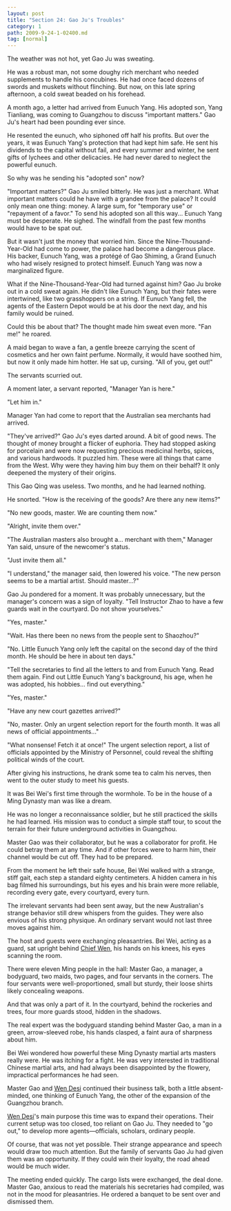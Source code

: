 ```yaml
---
layout: post
title: "Section 24: Gao Ju's Troubles"
category: 1
path: 2009-9-24-1-02400.md
tag: [normal]
---
```


The weather was not hot, yet Gao Ju was sweating.

He was a robust man, not some doughy rich merchant who needed supplements to handle his concubines. He had once faced dozens of swords and muskets without flinching. But now, on this late spring afternoon, a cold sweat beaded on his forehead.

A month ago, a letter had arrived from Eunuch Yang. His adopted son, Yang Tianliang, was coming to Guangzhou to discuss "important matters." Gao Ju's heart had been pounding ever since.

He resented the eunuch, who siphoned off half his profits. But over the years, it was Eunuch Yang's protection that had kept him safe. He sent his dividends to the capital without fail, and every summer and winter, he sent gifts of lychees and other delicacies. He had never dared to neglect the powerful eunuch.

So why was he sending his "adopted son" now?

"Important matters?" Gao Ju smiled bitterly. He was just a merchant. What important matters could he have with a grandee from the palace? It could only mean one thing: money. A large sum, for "temporary use" or "repayment of a favor." To send his adopted son all this way... Eunuch Yang must be desperate. He sighed. The windfall from the past few months would have to be spat out.

But it wasn't just the money that worried him. Since the Nine-Thousand-Year-Old had come to power, the palace had become a dangerous place. His backer, Eunuch Yang, was a protégé of Gao Shiming, a Grand Eunuch who had wisely resigned to protect himself. Eunuch Yang was now a marginalized figure.

What if the Nine-Thousand-Year-Old had turned against him? Gao Ju broke out in a cold sweat again. He didn't like Eunuch Yang, but their fates were intertwined, like two grasshoppers on a string. If Eunuch Yang fell, the agents of the Eastern Depot would be at his door the next day, and his family would be ruined.

Could this be about that? The thought made him sweat even more. "Fan me!" he roared.

A maid began to wave a fan, a gentle breeze carrying the scent of cosmetics and her own faint perfume. Normally, it would have soothed him, but now it only made him hotter. He sat up, cursing. "All of you, get out!"

The servants scurried out.

A moment later, a servant reported, "Manager Yan is here."

"Let him in."

Manager Yan had come to report that the Australian sea merchants had arrived.

"They've arrived?" Gao Ju's eyes darted around. A bit of good news. The thought of money brought a flicker of euphoria. They had stopped asking for porcelain and were now requesting precious medicinal herbs, spices, and various hardwoods. It puzzled him. These were all things that came from the West. Why were they having him buy them on their behalf? It only deepened the mystery of their origins.

This Gao Qing was useless. Two months, and he had learned nothing.

He snorted. "How is the receiving of the goods? Are there any new items?"

"No new goods, master. We are counting them now."

"Alright, invite them over."

"The Australian masters also brought a... merchant with them," Manager Yan said, unsure of the newcomer's status.

"Just invite them all."

"I understand," the manager said, then lowered his voice. "The new person seems to be a martial artist. Should master...?"

Gao Ju pondered for a moment. It was probably unnecessary, but the manager's concern was a sign of loyalty. "Tell Instructor Zhao to have a few guards wait in the courtyard. Do not show yourselves."

"Yes, master."

"Wait. Has there been no news from the people sent to Shaozhou?"

"No. Little Eunuch Yang only left the capital on the second day of the third month. He should be here in about ten days."

"Tell the secretaries to find all the letters to and from Eunuch Yang. Read them again. Find out Little Eunuch Yang's background, his age, when he was adopted, his hobbies... find out everything."

"Yes, master."

"Have any new court gazettes arrived?"

"No, master. Only an urgent selection report for the fourth month. It was all news of official appointments..."

"What nonsense! Fetch it at once!" The urgent selection report, a list of officials appointed by the Ministry of Personnel, could reveal the shifting political winds of the court.

After giving his instructions, he drank some tea to calm his nerves, then went to the outer study to meet his guests.

It was Bei Wei's first time through the wormhole. To be in the house of a Ming Dynasty man was like a dream.

He was no longer a reconnaissance soldier, but he still practiced the skills he had learned. His mission was to conduct a simple staff tour, to scout the terrain for their future underground activities in Guangzhou.

Master Gao was their collaborator, but he was a collaborator for profit. He could betray them at any time. And if other forces were to harm him, their channel would be cut off. They had to be prepared.

From the moment he left their safe house, Bei Wei walked with a strange, stiff gait, each step a standard eighty centimeters. A hidden camera in his bag filmed his surroundings, but his eyes and his brain were more reliable, recording every gate, every courtyard, every turn.

The irrelevant servants had been sent away, but the new Australian's strange behavior still drew whispers from the guides. They were also envious of his strong physique. An ordinary servant would not last three moves against him.

The host and guests were exchanging pleasantries. Bei Wei, acting as a guard, sat upright behind [Chief Wen][y002], his hands on his knees, his eyes scanning the room.

There were eleven Ming people in the hall: Master Gao, a manager, a bodyguard, two maids, two pages, and four servants in the corners. The four servants were well-proportioned, small but sturdy, their loose shirts likely concealing weapons.

And that was only a part of it. In the courtyard, behind the rockeries and trees, four more guards stood, hidden in the shadows.

The real expert was the bodyguard standing behind Master Gao, a man in a green, arrow-sleeved robe, his hands clasped, a faint aura of sharpness about him.

Bei Wei wondered how powerful these Ming Dynasty martial arts masters really were. He was itching for a fight. He was very interested in traditional Chinese martial arts, and had always been disappointed by the flowery, impractical performances he had seen.

Master Gao and [Wen Desi][y002] continued their business talk, both a little absent-minded, one thinking of Eunuch Yang, the other of the expansion of the Guangzhou branch.

[Wen Desi][y002]'s main purpose this time was to expand their operations. Their current setup was too closed, too reliant on Gao Ju. They needed to "go out," to develop more agents—officials, scholars, ordinary people.

Of course, that was not yet possible. Their strange appearance and speech would draw too much attention. But the family of servants Gao Ju had given them was an opportunity. If they could win their loyalty, the road ahead would be much wider.

The meeting ended quickly. The cargo lists were exchanged, the deal done. Master Gao, anxious to read the materials his secretaries had compiled, was not in the mood for pleasantries. He ordered a banquet to be sent over and dismissed them.

[y002]: /characters/y002 "Wen Desi"